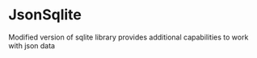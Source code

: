 JsonSqlite
==========

Modified version of sqlite library provides additional capabilities to work with json data
